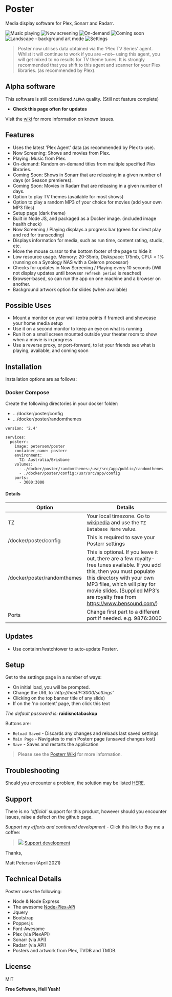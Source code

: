 # Poster
Media display software for Plex, Sonarr and Radarr.

![Music playing](https://github.com/petersem/posterr/blob/master/doco/music.png?raw=true)
![Now screening](https://github.com/petersem/posterr/blob/master/doco/ns.png?raw=true)
![On-demand](https://github.com/petersem/posterr/blob/master/doco/od.png?raw=true)
![Coming soon](https://github.com/petersem/posterr/blob/master/doco/cs.png?raw=true)
![Landscape - background art mode](https://github.com/petersem/posterr/blob/master/doco/artmode.png?raw=true)
![Settings](https://github.com/petersem/posterr/blob/master/doco/settings.png?raw=true)

 > Poster now utilises data obtained via the 'Plex TV Series' agent. Whilst it will continue to work if you are ~not~ using this agent, you will get mixed to no results for TV theme tunes. It is strongly recommended that you shift to this agent and scanner for your Plex libraries. (as recommended by Plex).
 
## Alpha software
This software is still considered `ALPHA` quality. (Still not feature complete) 
- **Check this page often for updates**

Visit the [wiki](https://github.com/petersem/posterr/wiki/Known-Issues) for more information on known issues.
 
## Features
 - Uses the latest 'Plex Agent' data (as recommended by Plex to use).
 - Now Screening: Shows and movies from Plex.
 - Playing: Music from Plex.
 - On-demand: Random on-demand titles from multiple specified Plex libraries.
 - Coming Soon: Shows in Sonarr that are releasing in a given number of days (or Season premieres).
 - Coming Soon: Movies in Radarr that are releasing in a given number of days.
 - Option to play TV themes (available for most shows)
 - Option to play a random MP3 of your choice for movies (add your own MP3 files)
 - Setup page (dark theme)
 - Built in Node JS, and packaged as a Docker image. (included image health check)
 - Now Screening / Playing displays a progress bar (green for direct play and red for transcoding)
 - Displays information for media, such as run time, content rating, studio, etc. 
 - Move the mouse cursor to the bottom footer of the page to hide it
 - Low resource usage. Memory: 20-35mb, Diskspace: 175mb, CPU: < 1% (running on a Synology NAS with a Celeron processor)
 - Checks for updates in Now Screening / Playing every 10 seconds (Will not display updates until browser `refresh period` is reached)
 - Browser-based, so can run the app on one machine and a browser on another.
 - Background artwork option for slides (when available)

## Possible Uses
 - Mount a monitor on your wall (extra points if framed) and showcase your home media setup
 - Use it on a second monitor to keep an eye on what is running
 - Run it on a small screen mounted outside your theater room to show when a movie is in progress
 - Use a reverse proxy, or port-forward, to let your friends see what is playing, available, and coming soon

## Installation
Installation options are as follows:

### Docker Compose
Create the following directories in your docker folder:
 - .../docker/poster/config
 - .../docker/poster/randomthemes

```ya
version: '2.4'

services:
  posterr:
    image: petersem/poster
    container_name: posterr
    environment:
      TZ: Australia/Brisbane
    volumes:
      - ./docker/poster/randomthemes:/usr/src/app/public/randomthemes
      - ./docker/poster/config:/usr/src/app/config
    ports:
      - 3000:3000
```
#### Details
|Option|Details|
|--|--|
|TZ|Your local timezone. Go to [wikipedia](https://en.wikipedia.org/wiki/List_of_tz_database_time_zones) and use the `TZ Database Name` value.|
|/docker/poster/config|This is required to save your Posterr settings|
|/docker/poster/randomthemes|This is optional. If you leave it out, there are a few royalty-free tunes available. If you add this, then you must populate this directory with your own MP3 files, which will play for movie slides. (Supplied MP3's are royalty free from https://www.bensound.com/)|
|Ports|Change first part to a different port if needed. e.g. 9876:3000|

## Updates
 - Use containrr/watchtower to auto-update Posterr.
 
## Setup
Get to the settings page in a number of ways:
 - On initial load, you will be prompted.
 - Change the URL to _'http://hostIP:3000/settings'_
 - Clicking on the top banner title of any slide)
 - If on the 'no content' page, then click this text

*The default password is:* **raidisnotabackup**

Buttons are:
 - `Reload Saved` - Discards any changes and reloads last saved settings
 - `Main Page` - Navigates to main Posterr page (unsaved changes lost)
 - `Save` - Saves and restarts the application

 > Please see the [Posterr Wiki](https://github.com/petersem/posterr/wiki/Posterr-Configuration) for more information.

## Troubleshooting
Should you encounter a problem, the solution may be listed [HERE](https://github.com/petersem/posterr/wiki/Troubleshooting).

## Support
There is no _'official'_ support for this product, however should you encounter issues, raise a defect on the github page.

*Support my efforts and continued development* - Click this link to Buy me a coffee: 

 > ![](https://github.com/petersem/posterr/blob/master/doco/coffsmall.gif?raw=true) [Support development](https://paypal.me/thanksmp)

Thanks,

Matt Petersen (April 2021)

## Technical Details
Posterr uses the following:
 - Node & Node Express
 - The awesome [Node-Plex-APi](https://github.com/phillipj/node-plex-api)
 - Jquery
 - Bootstrap
 - Popper.js
 - Font-Awesome
 - Plex (via PlexAPI)
 - Sonarr (via API)
 - Radarr (via API)
 - Posters and artwork from Plex, TVDB and TMDB.

## License

MIT

**Free Software, Hell Yeah!**
